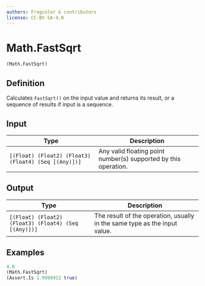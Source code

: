```yaml
---
authors: Fragcolor & contributors
license: CC-BY-SA-4.0
---
```



# Math.FastSqrt

```clojure
(Math.FastSqrt)
```


## Definition

Calculates `FastSqrt()` on the input value and returns its result, or a sequence of results if input is a sequence.


## Input

| Type | Description |
|------|-------------|
| `[(Float) (Float2) (Float3) (Float4) (Seq [(Any)])]` | Any valid floating point number(s) supported by this operation. |


## Output

| Type | Description |
|------|-------------|
| `[(Float) (Float2) (Float3) (Float4) (Seq [(Any)])]` | The result of the operation, usually in the same type as the input value. |


## Examples

```clojure
4.0
(Math.FastSqrt)
(Assert.Is 1.9999912 true)
```
